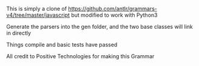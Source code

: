 This is simply a clone of https://github.com/antlr/grammars-v4/tree/master/javascript but modified to work with Python3

Generate the parsers into the gen folder, and the two base classes will link in directly

Things compile and basic tests have passed

All credit to Positive Technologies for making this Grammar

